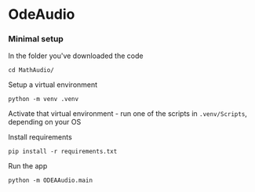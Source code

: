 # OdeAudio
### Minimal setup
In the folder you've downloaded the code

`cd MathAudio/`

Setup a virtual environment

`python -m venv .venv`

Activate that virtual environment - run one of the scripts in `.venv/Scripts`, depending on your OS 

Install requirements

`pip install -r requirements.txt`

Run the app

`python -m ODEAAudio.main`